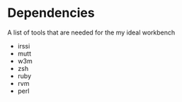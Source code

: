 Dependencies
============

A list of tools that are needed for the my ideal workbench

  * irssi
  * mutt
  * w3m
  * zsh
  * ruby
  * rvm
  * perl
